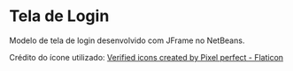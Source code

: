 # Tela de Login

 Modelo de tela de login desenvolvido com JFrame no NetBeans.

Crédito do ícone utilizado:
[Verified icons created by Pixel perfect - Flaticon](https://www.flaticon.com/free-icons/verified)